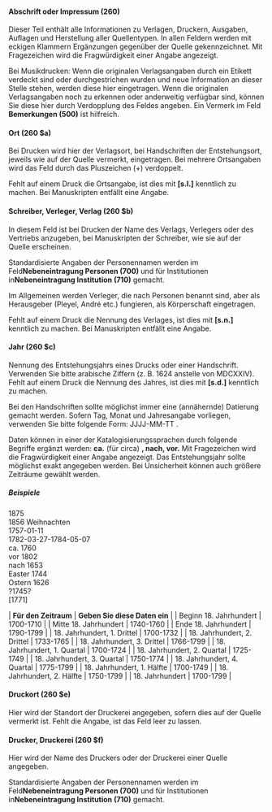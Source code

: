 #### Abschrift oder Impressum (260)

Dieser Teil enthält alle Informationen zu Verlagen, Druckern, Ausgaben, Auflagen und Herstellung aller Quellentypen. In allen Feldern werden mit eckigen Klammern Ergänzungen gegenüber der Quelle gekennzeichnet. Mit Fragezeichen wird die Fragwürdigkeit einer Angabe angezeigt.

Bei Musikdrucken: Wenn die originalen Verlagsangaben durch ein Etikett verdeckt sind oder durchgestrichen wurden und neue Information an dieser Stelle stehen, werden diese hier eingetragen. Wenn die originalen Verlagsangaben noch zu erkennen oder anderweitig verfügbar sind, können Sie diese hier durch Verdopplung des Feldes angeben. Ein Vermerk im Feld  **Bemerkungen (500)** ist hilfreich.

#### Ort (260 $a)

Bei Drucken wird hier der Verlagsort, bei Handschriften der Entstehungsort, jeweils wie auf der Quelle vermerkt, eingetragen. Bei mehrere Ortsangaben wird das Feld durch das Pluszeichen (+) verdoppelt.

Fehlt auf einem Druck die Ortsangabe, ist dies mit **[s.l.]** kenntlich zu machen. Bei Manuskripten entfällt eine Angabe.

#### Schreiber, Verleger, Verlag (260 $b)

In diesem Feld ist bei Drucken der Name des Verlags, Verlegers oder des Vertriebs anzugeben, bei Manuskripten der Schreiber, wie sie auf der Quelle erscheinen.

Standardisierte Angaben der Personennamen werden im Feld**Nebeneintragung Personen (700)** und für Institutionen in**Nebeneintragung Institution (710)** gemacht.

Im Allgemeinen werden Verleger, die nach Personen benannt sind, aber als Herausgeber (Pleyel, André etc.) fungieren, als Körperschaft eingetragen.

Fehlt auf einem Druck die Nennung des Verlages, ist dies mit **[s.n.]** kenntlich zu machen. Bei Manuskripten entfällt eine Angabe.

#### Jahr (260 $c)

Nennung des Entstehungsjahrs eines Drucks oder einer Handschrift. Verwenden Sie bitte arabische Ziffern (z. B. 1624 anstelle von MDCXXIV). Fehlt auf einem Druck die Nennung des Jahres, ist dies mit **[s.d.]** kenntlich zu machen.

Bei den Handschriften sollte möglichst immer eine (annähernde) Datierung gemacht werden. Sofern Tag, Monat und Jahresangabe vorliegen, verwenden Sie bitte folgende Form: JJJJ-MM-TT .

Daten können in einer der Katalogisierungssprachen durch folgende Begriffe ergänzt werden: **ca.** (für circa) **, nach, vor.** Mit Fragezeichen wird die Fragwürdigkeit einer Angabe angezeigt. Das Entstehungsjahr sollte möglichst exakt angegeben werden. Bei Unsicherheit können auch größere Zeiträume gewählt werden.

##### Beispiele  
1875  
1856 Weihnachten  
1757-01-11  
1782-03-27-1784-05-07  
ca. 1760  
vor 1802  
nach 1653  
Easter 1744  
Ostern 1626  
?1745?  
[1771]

| **Für den Zeitraum** | **Geben Sie diese Daten ein** |
| Beginn 18. Jahrhundert | 1700-1710 |
| Mitte 18. Jahrhundert | 1740-1760 |
| Ende 18. Jahrhundert | 1790-1799 |
| 18. Jahrhundert, 1. Drittel | 1700-1732 |
| 18. Jahrhundert, 2. Drittel | 1733-1765 |
| 18. Jahrhundert, 3. Drittel | 1766-1799 |
| 18. Jahrhundert, 1. Quartal | 1700-1724 |
| 18. Jahrhundert, 2. Quartal | 1725-1749 |
| 18. Jahrhundert, 3. Quartal | 1750-1774 |
| 18. Jahrhundert, 4. Quartal | 1775-1799 |
| 18. Jahrhundert, 1. Hälfte | 1700-1749 |
| 18. Jahrhundert, 2. Hälfte | 1750-1799 |
| 18. Jahrhundert | 1700-1799 |

#### Druckort (260 $e)

Hier wird der Standort der Druckerei angegeben, sofern dies auf der Quelle vermerkt ist. Fehlt die Angabe, ist das Feld leer zu lassen.

#### Drucker, Druckerei (260 $f)

Hier wird der Name des Druckers oder der Druckerei einer Quelle angegeben.

Standardisierte Angaben der Personennamen werden im Feld**Nebeneintragung Personen (700)** und für Institutionen in**Nebeneintragung Institution (710)** gemacht.